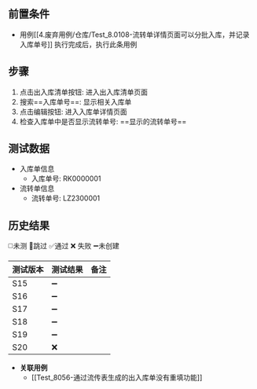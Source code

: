
## 前置条件

- 用例[[4.废弃用例/仓库/Test_8.0108-流转单详情页面可以分批入库，并记录入库单号]] 执行完成后，执行此条用例

## 步骤

1. 点击出入库清单按钮: 进入出入库清单页面
2. 搜索==入库单号==: 显示相关入库单
3. 点击编辑按钮: 进入入库单详情页面
4. 检查入库单中是否显示流转单号: ==显示的流转单号== 

## 测试数据

- 入库单信息
	- 入库单号: RK0000001
- 流转单信息
	- 流转单号: LZ2300001

## 历史结果
 ◻️未测    🚫跳过     ✅通过    ❌ 失败    ➖未创建
  
| 测试版本 | 测试结果 | 备注 |
| ---- | ---- | ---- |
| S15 | ➖ |  |
| S16 | ➖ |  |
| S17 | ➖ |  |
| S18 | ➖ |  |
| S19 | ➖ |  |
| S20 | ❌ |  |
- **关联用例** 
	- [[Test_8056-通过流传表生成的出入库单没有重填功能]] 